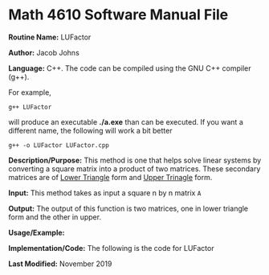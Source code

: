 # Math 4610 Software Manual File

**Routine Name:** LUFactor

**Author:** Jacob Johns

**Language:** C++. The code can be compiled using the GNU C++ compiler (g++).

For example,

    g++ LUFactor

will produce an executable **./a.exe** than can be executed. If you want a different name, the following will work a bit
better

    g++ -o LUFactor LUFactor.cpp

**Description/Purpose:** This method is one that helps solve linear systems by converting a square matrix into a product of two matrices. These secondary matrices are of [Lower Triangle](https://github.com/jakeat555/math4610/blob/master/SoftwareManual/lowerTriangle.md) form and [Upper Trinagle](https://github.com/jakeat555/math4610/blob/master/SoftwareManual/upperTriangle.md) form.

**Input:** This method takes as input a square n by n matrix `A`

**Output:** The output of this function is two matrices, one in lower triangle form and the other in upper.

**Usage/Example:**



**Implementation/Code:** The following is the code for LUFactor



**Last Modified:** November 2019
